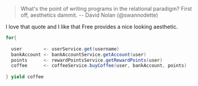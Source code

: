 > What's the point of writing programs in the relational paradigm? First off, aesthetics dammit.
> -- David Nolan (@swannodette)

I love that quote and I like that Free provides a nice looking aesthetic.

```scala
for{
  
  user        <- userService.get(username)
  bankAccount <- bankAccountService.getAccount(user)
  points      <- rewardPointsService.getRewardPoints(user)
  coffee      <- coffeeService.buyCoffee(user, bankAccount, points)
  
} yield coffee

```
